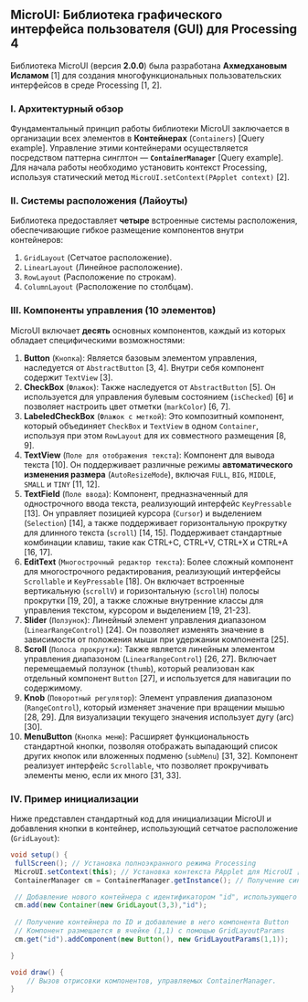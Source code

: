 ## MicroUI: Библиотека графического интерфейса пользователя (GUI) для Processing 4

Библиотека MicroUI (версия **2.0.0**) была разработана **Ахмедхановым Исламом** [1] для создания многофункциональных пользовательских интерфейсов в среде Processing [1, 2].

### I. Архитектурный обзор

Фундаментальный принцип работы библиотеки MicroUI заключается в организации всех элементов в **Контейнерах** (`Containers`) [Query example]. Управление этими контейнерами осуществляется посредством паттерна синглтон — **`ContainerManager`** [Query example]. Для начала работы необходимо установить контекст Processing, используя статический метод `MicroUI.setContext(PApplet context)` [2].

### II. Системы расположения (Лайоуты)

Библиотека предоставляет **четыре** встроенные системы расположения, обеспечивающие гибкое размещение компонентов внутри контейнеров:

1.  `GridLayout` (Сетчатое расположение).
2.  `LinearLayout` (Линейное расположение).
3.  `RowLayout` (Расположение по строкам).
4.  `ColumnLayout` (Расположение по столбцам).

### III. Компоненты управления (10 элементов)

MicroUI включает **десять** основных компонентов, каждый из которых обладает специфическими возможностями:

1.  **Button** (`Кнопка`): Является базовым элементом управления, наследуется от `AbstractButton` [3, 4]. Внутри себя компонент содержит `TextView` [3].
2.  **CheckBox** (`Флажок`): Также наследуется от `AbstractButton` [5]. Он используется для управления булевым состоянием (`isChecked`) [6] и позволяет настроить цвет отметки (`markColor`) [6, 7].
3.  **LabeledCheckBox** (`Флажок с меткой`): Это композитный компонент, который объединяет `CheckBox` и `TextView` в одном `Container`, используя при этом `RowLayout` для их совместного размещения [8, 9].
4.  **TextView** (`Поле для отображения текста`): Компонент для вывода текста [10]. Он поддерживает различные режимы **автоматического изменения размера** (`AutoResizeMode`), включая `FULL`, `BIG`, `MIDDLE`, `SMALL` и `TINY` [11, 12].
5.  **TextField** (`Поле ввода`): Компонент, предназначенный для однострочного ввода текста, реализующий интерфейс `KeyPressable` [13]. Он управляет позицией курсора (`Cursor`) и выделением (`Selection`) [14], а также поддерживает горизонтальную прокрутку для длинного текста (`scroll`) [14, 15]. Поддерживает стандартные комбинации клавиш, такие как CTRL+C, CTRL+V, CTRL+X и CTRL+A [16, 17].
6.  **EditText** (`Многострочный редактор текста`): Более сложный компонент для многострочного редактирования, реализующий интерфейсы `Scrollable` и `KeyPressable` [18]. Он включает встроенные вертикальную (`scrollV`) и горизонтальную (`scrollH`) полосы прокрутки [19, 20], а также сложные внутренние классы для управления текстом, курсором и выделением [19, 21-23].
7.  **Slider** (`Ползунок`): Линейный элемент управления диапазоном (`LinearRangeControl`) [24]. Он позволяет изменять значение в зависимости от положения мыши при удержании компонента [25].
8.  **Scroll** (`Полоса прокрутки`): Также является линейным элементом управления диапазоном (`LinearRangeControl`) [26, 27]. Включает перемещаемый ползунок (`thumb`), который реализован как отдельный компонент `Button` [27], и используется для навигации по содержимому.
9.  **Knob** (`Поворотный регулятор`): Элемент управления диапазоном (`RangeControl`), который изменяет значение при вращении мышью [28, 29]. Для визуализации текущего значения использует дугу (arc) [30].
10. **MenuButton** (`Кнопка меню`): Расширяет функциональность стандартной кнопки, позволяя отображать выпадающий список других кнопок или вложенных подменю (`subMenu`) [31, 32]. Компонент реализует интерфейс `Scrollable`, что позволяет прокручивать элементы меню, если их много [31, 33].

### IV. Пример инициализации

Ниже представлен стандартный код для инициализации MicroUI и добавления кнопки в контейнер, использующий сетчатое расположение (`GridLayout`):

```java
void setup() {
 fullScreen(); // Установка полноэкранного режима Processing
 MicroUI.setContext(this); // Установка контекста PApplet для MicroUI [2]
 ContainerManager cm = ContainerManager.getInstance(); // Получение синглтона менеджера контейнеров [Query example]

 // Добавление нового контейнера с идентификатором "id", использующего GridLayout
 cm.add(new Container(new GridLayout(3,3),"id"); 
 
 // Получение контейнера по ID и добавление в него компонента Button 
 // Компонент размещается в ячейке (1,1) с помощью GridLayoutParams
 cm.get("id").addComponent(new Button(), new GridLayoutParams(1,1)); 

}

void draw() {
    // Вызов отрисовки компонентов, управляемых ContainerManager.
}
```